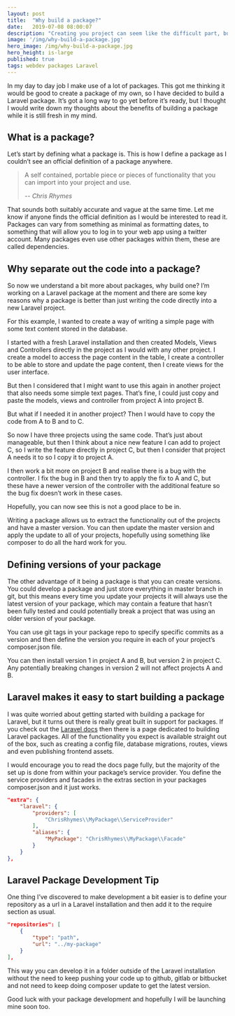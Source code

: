 ```yaml
---
layout: post
title:  "Why build a package?"
date:   2019-07-08 08:00:07
description: "Creating you project can seem like the difficult part, but letting people know its there can be even harder"
image: '/img/why-build-a-package.jpg'
hero_image: /img/why-build-a-package.jpg
hero_height: is-large
published: true
tags: webdev packages Laravel
---
```


In my day to day job I make use of a lot of packages. This got me thinking it would be good to create a package of my own, so I have decided to build a Laravel package. It’s got a long way to go yet before it’s ready, but I thought I would write down my thoughts about the benefits of building a package while it is still fresh in my mind. 

## What is a package?

Let’s start by defining what a package is. This is how I define a package as I couldn’t see an official definition of a package anywhere. 

> A self contained, portable piece or pieces of functionality that you can import into your project and use.
>
> -- <cite>Chris Rhymes</cite>

That sounds both suitably accurate and vague at the same time. Let me know if anyone finds the official definition as I would be interested to read it. Packages can vary from something as minimal as formatting dates, to something that will allow you to log in to your web app using a twitter account. Many packages even use other packages within them, these are called dependencies. 

## Why separate out the code into a package?

So now we understand a bit more about packages, why build one? I’m working on a Laravel package at the moment and there are some key reasons why a package is better than just writing the code directly into a new Laravel project. 

For this example, I wanted to create a way of writing a simple page with some text content  stored in the database. 

I started with a fresh Laravel installation and then created Models, Views and Controllers directly in the project as I would with any other project. I create a model to access the page content in the table, I create a controller to be able to store and update the page content, then I create views for the user interface. 

But then I considered that I might want to use this again in another project that also needs some simple text pages. That’s fine, I could just copy and paste the models, views and controller from project A into project B.  

But what if I needed it in another project? Then I would have to copy the code from A to B and to C. 

So now I have three projects using the same code. That’s just about manageable, but then I think about a nice new feature I can add to project C, so I write the feature directly in project C, but then I consider that project A needs it to so I copy it to project A. 

I then work a bit more on project B and realise there is a bug with the controller. I fix the bug in B and then try to apply the fix to A and C, but these have a newer version of the controller with the additional feature so the bug fix doesn’t work in these cases. 

Hopefully, you can now see this is not a good place to be in. 

Writing a package allows us to extract the functionality out of the projects and have a master version. You can then update the master version and apply the update to all of your projects, hopefully using something like composer to do all the hard work for you. 

## Defining versions of your package

The other advantage of it being a package is that you can create versions. You could develop a package and just store everything in master branch in git, but this means every time you update your projects it will always use the latest version of your package, which may contain a feature that hasn’t been fully tested and could potentially break a project that was using an older version of your package.  

You can use git tags in your package repo to specify specific commits as a version and then define the version you require in each of your project’s composer.json file. 

You can then install version 1 in project A and B, but version 2 in project C. Any potentially breaking changes in version 2 will not affect projects A and B. 

## Laravel makes it easy to start building a package

I was quite worried about getting started with building a package for Laravel, but it turns out there is really great built in support for packages. If you check out the [Laravel docs](https://laravel.com/docs/5.8/packages) then there is a page dedicated to building Laravel packages. All of the functionality you expect is available straight out of the box, such as creating a config file, database migrations, routes, views and even publishing frontend assets. 

I would encourage you to read the docs page fully, but the majority of the set up is done from within your package’s service provider. You define the service providers and facades in the extras section in your packages composer.json and it just works. 

```json
"extra": {
    "laravel": {
        "providers": [
            "ChrisRhymes\\MyPackage\\ServiceProvider"
        ],
        "aliases": {
            "MyPackage": "ChrisRhymes\\MyPackage\\Facade"
        }
    }
},
```

## Laravel Package Development Tip

One thing I’ve discovered to make development a bit easier is to define your repository as a url in a Laravel installation and then add it to the require section as usual. 

```json
"repositories": [
    {
        "type": "path",
        "url": "../my-package"
    }
],
```

This way you can develop it in a folder outside of the Laravel installation without the need to keep pushing your code up to github, gitlab or bitbucket and not need to keep doing composer update to get the latest version. 

Good luck with your package development and hopefully I will be launching mine soon too. 
